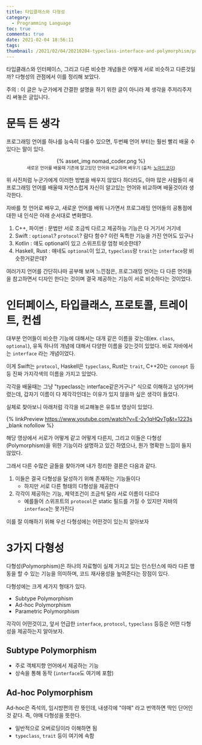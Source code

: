 ```yaml
---
title: 타입클래스와 다형성
category:
  - Programming Language
toc: true
comments: true
date: 2021-02-04 18:56:11
tags:
thumbnail: /2021/02/04/20210204-typeclass-interface-and-polymorphism/polymorphism.png
---
```


타입클래스와 인터페이스, 그리고 다른 비슷한 개념들은 어떻게 서로 비슷하고 다른것일까? 다형성의 관점에서 이를 정리해 보았다.

<!--More-->

주의 : 이 글은 누군가에게 간결한 설명을 하기 위한 글이 아니라 제 생각을 주저리주저리 써놓은 글입니다.

# 문득 든 생각

프로그래밍 언어를 하나를 능숙히 다룰수 있으면, 두번째 언어 부터는 훨씬 빨리 배울 수 있다는 말이 있다.

<center>
  {% asset_img nomad_coder.png %}<br/>
  <small>
    새로운 언어를 배울때 기존에 알고있던 언어와 비교하며 배우기 (출처: <a href="https://www.youtube.com/watch?v=fqnKJa02GK0">노마드코더</a>)
  </small>
</center>

위 사진처럼 누군가에게 이러한 방법을 배우지 않았다 하더라도, 아마 많은 사람들이 새 프로그래밍 언어를 배울때 자연스럽게 자신이 알고있는 언어와 비교하며 배울것이라 생각한다.

자바를 첫 언어로 배우고, 새로운 언어를 배워 나가면서 프로그래밍 언어들의 공통점에 대한 내 인식은 아래 순서대로 변화했다.

1. C++, 파이썬 : 문법만 서로 조금씩 다르고 제공하능 기능은 다 거기서 거기네
2. Swift : `optional`? `protocol`? 람다 함수? 이런 독특한 기능을 가진 언어도 있구나
3. Kotlin : 얘도 optional이 있고 스위프트랑 엄청 비슷한데?
4. Haskell, Rust : 얘네도 `optional`이 있고, `typeclass`랑 `trait`는 `interface`랑 비슷한거같은데?

여러가지 언어를 간단히나마 공부해 보며 느낀점은, 프로그래밍 언어는 다 다른 언어들을 참고하면서 디자인 한다는 것이며 결국 제공하는 기능이 서로 비슷하다는 것이었다.

# 인터페이스, 타입클래스, 프로토콜, 트레이트, 컨셉

대부분 언어들이 비슷한 기능에 대해서는 대개 같은 이름을 갖는데(ex. `class`, `optional`), 유독 하나의 개념에 대해서 다양한 이름을 갖는것이 있었다. 바로 자바에서는 `interface` 라는 개념이었다.

이게 Swift는 `protocol`, Haskell은 `typeclass`, Rust는 `trait`, C++20는 `concept` 등등 진짜 가지각색의 이름을 가지고 있었다.

각각을 배울때는 그냥 "typeclass는 interface같은거구나" 식으로 이해하고 넘어가버렸는데, 갑자기 이름이 다 제각각인데는 이유가 있지 않을까 싶은 생각이 들었다.

실체로 찾아보니 아래처럼 각각을 비교해놓은 유튜브 영상이 있었다.

{% linkPreview https://www.youtube.com/watch?v=E-2y1qHQvTg&t=1223s _blank nofollow %}

해당 영상에서 서로가 어떻게 같고 어떻게 다른지, 그리고 이들은 다형성(Polymorphism)을 위한 기능이라 설명하고 있긴 하였으나, 뭔가 명확한 느낌이 들지 않았다.

그래서 다른 수많은 글들을 찾아가며 내가 정리한 결론은 다음과 같다.

1. 이들은 결국 다형성을 달성하기 위해 존재하는 기능들이다
   - 하지만 서로 다른 형태의 다형성을 제공한다
2. 각각이 제공하는 기능, 제약조건이 조금씩 달라 서로 이름이 다르다
   - 예를들어 스위프트의 `protocol`은 static 필드를 가질 수 있지만 자바의 `interface`는 못가진다

이를 잘 이해하기 위해 우선 다형성에는 어떤것이 있는지 알아보자

# 3가지 다형성

다형성(Polymorphism)은 하나의 자료형이 실제 가지고 있는 인스턴스에 따라 다른 행동을 할 수 있는 기능을 의미하며, 코드 재사용성을 높여준다는 장점이 있다.

다형성에는 크게 세가지 형태가 있다.
- Subtype Polymorphism
- Ad-hoc Polymorphism
- Parametric Polymorphism

각각이 어떤것이고, 앞서 언급한 `interface`, `protocol`, `typeclass` 등등은 어떤 다형성을 제공하는지 알아보자.

## Subtype Polymorphism

- 주로 객체지향 언어에서 제공하는 기능
- 상속을 통해 동작 (`interface`도 여기에 포함)

## Ad-hoc Polymorphism

Ad-hoc은 즉석의, 임시방편의 란 뜻인데, 내생각에 "야매" 라고 번역하면 딱인 단어인것 같다.
즉, 야매 다형성을 뜻한다.

- 일반적으로 오버로딩이라 이해하면 됨
- `typeclass`, `trait` 등이 여기에 속함